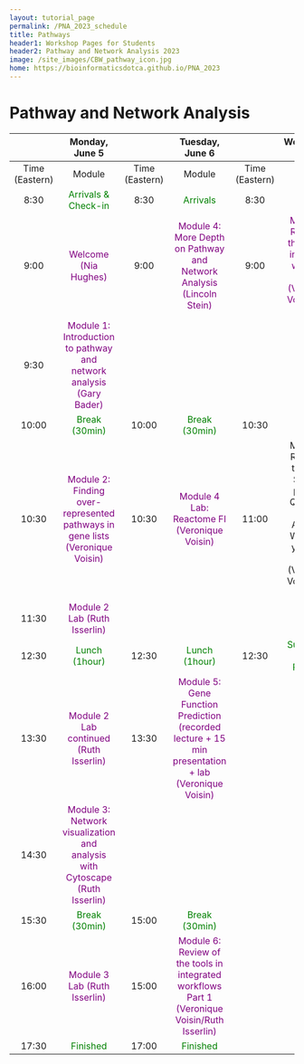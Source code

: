 ```yaml
---
layout: tutorial_page
permalink: /PNA_2023_schedule
title: Pathways
header1: Workshop Pages for Students
header2: Pathway and Network Analysis 2023
image: /site_images/CBW_pathway_icon.jpg
home: https://bioinformaticsdotca.github.io/PNA_2023
---
```


# Pathway and Network Analysis

| | Monday, June 5 | | Tuesday, June 6 | | Wednesday, June 7 |
| :---: | :---: | :---: | :---: | :---: | :---: |
| Time (Eastern) | Module | Time (Eastern) | Module | Time (Eastern) | Module |
| 8:30 | <font color="green">Arrivals & Check-in</font> | 8:30 | <font color="green">Arrivals</font>|8:30  |<font color="green">Arrivals</font> |  
| 9:00 | <font color="purple"> Welcome (Nia Hughes)</font> | 9:00 | <font color="purple">Module 4: More Depth on Pathway and Network Analysis (Lincoln Stein)</font>|9:00  |<font color="purple"> Module 6: Review of the tools in integrated workflow Part2 (Veronique Voisin/Ruth Isserlin)</font> |  
| 9:30 | <font color="purple"> Module 1: Introduction to pathway and network analysis (Gary Bader) </font> |||||
| 10:00 | <font color="green">Break (30min)</font>  |10:00| <font color="green">Break (30min)</font> |10:30 | <font color="green">Break (30min)</font> |  
| 10:30 | <font color="purple">Module 2: Finding over-represented pathways in gene lists (Veronique Voisin)</font>|10:30|<font color="purple">Module 4 Lab: Reactome FI (Veronique Voisin)</font> |11:00| Module 6: Review of the tools. Scripted pipeline. Questions and Answers. Work with your own data (Veronique Voisin/Ruth Isserlin) |
| 11:30 | <font color="purple">Module 2 Lab (Ruth Isserlin)</font> |||||
| 12:30 | <font color="green">Lunch (1hour)</font>| 12:30 | <font color="green">Lunch (1hour)</font>| 12:30 | <font color="green">Survey and Closing Remarks</font> |
| 13:30 |  <font color="purple">Module 2 Lab continued (Ruth Isserlin)|13:30|<font color="purple">Module 5: Gene Function Prediction (recorded lecture  + 15 min presentation + lab (Veronique Voisin)<font color="purple">|||
|14:30| <font color="purple">Module 3: Network visualization and analysis with Cytoscape (Ruth Isserlin)</font>|||||
  |15:30|<font color="green">Break (30min)</font>|15:00|<font color="green">Break (30min)</font>|||
|16:00|<font color="purple">Module 3 Lab (Ruth Isserlin)</font>|15:00|<font color="purple">Module 6: Review of the tools in integrated workflows Part 1 (Veronique Voisin/Ruth Isserlin)</font>|||
|17:30|<font color="green">Finished</font>|17:00|<font color="green">Finished</font> |||
